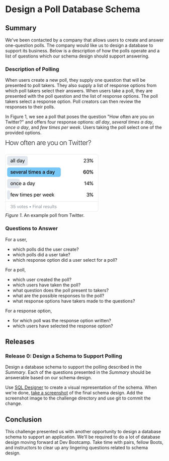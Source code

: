 # Design a Poll Database Schema

## Summary
We've been contacted by a company that allows users to create and answer one-question polls.  The company would like us to design a database to support its business.  Below is a description of how the polls operate and a list of questions which our schema design should support answering.


### Description of Polling
When users create a new poll, they supply one question that will be presented to poll takers.  They also supply a list of response options from which poll takers select their answers.  When users take a poll, they are presented with the poll question and the list of response options.  The poll takers select a response option.  Poll creators can then review the responses to their polls.

In Figure 1, we see a poll that poses the question "How often are you on Twitter?" and offers four response options: *all day*, *several times a day*, *once a day*, and *few times per week*. Users taking the poll select one of the provided options.

![Example Poll](./readme-assets/poll-example.jpg)  
*Figure 1*. An example poll from Twitter.



### Questions to Answer
For a user,
- which polls did the user create?
- which polls did a user take?
- which response option did a user select for a poll?

For a poll,
- which user created the poll?
- which users have taken the poll?
- what question does the poll present to takers?
- what are the possible responses to the poll?
- what response options have takers made to the questions?

For a response option,
- for which poll was the response option written?
- which users have selected the response option?


## Releases
### Release 0: Design a Schema to Support Polling
Design a database schema to support the polling described in the *Summary*.  Each of the questions presented in the *Summary* should be answerable based on our schema design.

Use [SQL Designer][] to create a visual representation of the schema.  When we're done, [take a screenshot][mac screenshot instructions] of the final schema design.  Add the screenshot image to the challenge directory and use git to commit the change.


## Conclusion
This challenge presented us with another opportunity to design a database schema to support an application.  We'll be required to do a lot of database design moving forward at Dev Bootcamp.  Take time with pairs, fellow Boots, and instructors to clear up any lingering questions related to schema design.


[mac screenshot instructions]: https://support.apple.com/en-us/HT201361
[SQL Designer]: https://schemadesigner.devbootcamp.com/
